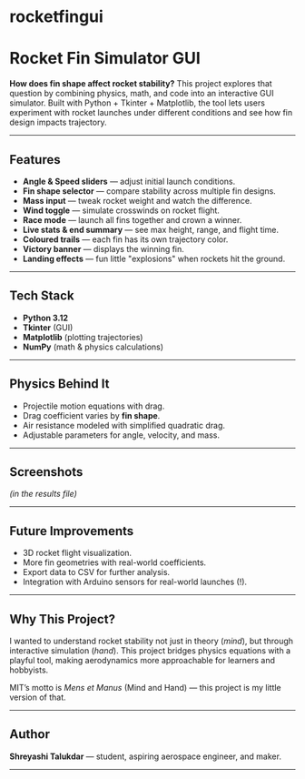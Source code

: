 # rocketfingui
# Rocket Fin Simulator GUI

**How does fin shape affect rocket stability?**
This project explores that question by combining physics, math, and code into an interactive GUI simulator. Built with Python + Tkinter + Matplotlib, the tool lets users experiment with rocket launches under different conditions and see how fin design impacts trajectory.

---

## Features

* **Angle & Speed sliders** — adjust initial launch conditions.
* **Fin shape selector** — compare stability across multiple fin designs.
* **Mass input** — tweak rocket weight and watch the difference.
* **Wind toggle** — simulate crosswinds on rocket flight.
* **Race mode** — launch all fins together and crown a winner.
* **Live stats & end summary** — see max height, range, and flight time.
* **Coloured trails** — each fin has its own trajectory color.
* **Victory banner** — displays the winning fin.
* **Landing effects** — fun little "explosions" when rockets hit the ground.

---

## Tech Stack

* **Python 3.12**
* **Tkinter** (GUI)
* **Matplotlib** (plotting trajectories)
* **NumPy** (math & physics calculations)

---

## Physics Behind It

* Projectile motion equations with drag.
* Drag coefficient varies by **fin shape**.
* Air resistance modeled with simplified quadratic drag.
* Adjustable parameters for angle, velocity, and mass.

---

## Screenshots

*(in the results file)*

---


## Future Improvements

* 3D rocket flight visualization.
* More fin geometries with real-world coefficients.
* Export data to CSV for further analysis.
* Integration with Arduino sensors for real-world launches (!).

---

## Why This Project?

I wanted to understand rocket stability not just in theory (*mind*), but through interactive simulation (*hand*). This project bridges physics equations with a playful tool, making aerodynamics more approachable for learners and hobbyists.

MIT’s motto is *Mens et Manus* (Mind and Hand) — this project is my little version of that.

---

## Author

**Shreyashi Talukdar** — student, aspiring aerospace engineer, and maker.

---

